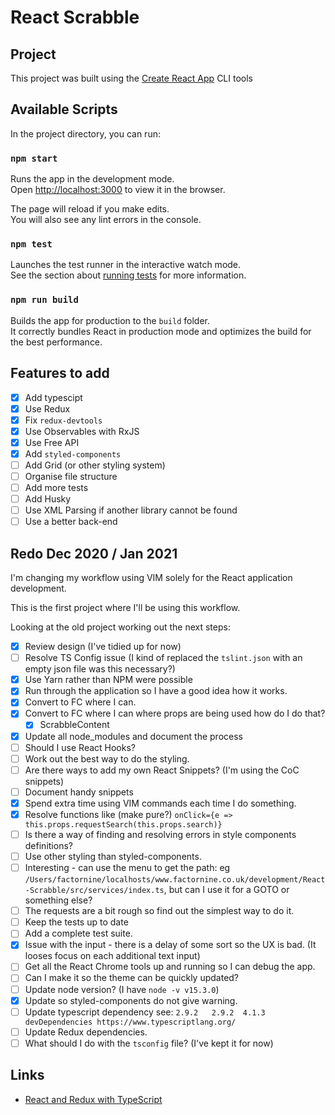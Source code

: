# React Scrabble

## Project

This project was built using the [Create React App](https://github.com/facebook/create-react-app) CLI tools


## Available Scripts

In the project directory, you can run:

### `npm start`

Runs the app in the development mode.<br>
Open [http://localhost:3000](http://localhost:3000) to view it in the browser.

The page will reload if you make edits.<br>
You will also see any lint errors in the console.

### `npm test`

Launches the test runner in the interactive watch mode.<br>
See the section about [running tests](#running-tests) for more information.

### `npm run build`

Builds the app for production to the `build` folder.<br>
It correctly bundles React in production mode and optimizes the build for the best performance.


## Features to add

* [X] Add typescipt
* [X] Use Redux
* [X] Fix `redux-devtools`
* [X] Use Observables with RxJS
* [X] Use Free API
* [X] Add `styled-components`
* [ ] Add Grid (or other styling system)
* [ ] Organise file structure
* [ ] Add more tests
* [ ] Add Husky
* [ ] Use XML Parsing if another library cannot be found
* [ ] Use a better back-end

## Redo Dec 2020 / Jan 2021

I'm changing my workflow using VIM solely for the React application development.

This is the first project where I'll be using this workflow.

Looking at the old project working out the next steps:

* [X] Review design (I've tidied up for now)
* [ ] Resolve TS Config issue (I kind of replaced the `tslint.json` with an empty json file was this necessary?)
* [X] Use Yarn rather than NPM were possible
* [X] Run through the application so I have a good idea how it works.
* [X] Convert to FC where I can.
* [X] Convert to FC where I can where props are being used how do I do that?
    * [X] ScrabbleContent 
* [X] Update all node_modules and document the process
* [ ] Should I use React Hooks? 
* [ ] Work out the best way to do the styling.
* [ ] Are there ways to add my own React Snippets? (I'm using the CoC snippets)
* [ ] Document handy snippets
* [X] Spend extra time using VIM commands each time I do something. 
* [X] Resolve functions like (make pure?) `onClick={e => this.props.requestSearch(this.props.search)}`
* [ ] Is there a way of finding and resolving errors in style components definitions?
* [ ] Use other styling than styled-components.
* [ ] Interesting - can use the menu to get the path: eg  `/Users/factornine/localhosts/www.factornine.co.uk/development/React-Scrabble/src/services/index.ts`, but can I use it for a GOTO or something else?
* [ ] The requests are a bit rough so find out the simplest way to do it.
* [ ] Keep the tests up to date
* [ ] Add a complete test suite.
* [X] Issue with the input - there is a delay of some sort so the UX is bad. (It looses focus on each additional text input)
* [ ] Get all the React Chrome tools up and running so I can debug the app. 
* [ ] Can I make it so the theme can be quickly updated?
* [ ] Update node version? (I have `node -v v15.3.0`)
* [X] Update so styled-components do not give warning.
* [ ] Update typescript dependency see: `2.9.2   2.9.2  4.1.3  devDependencies https://www.typescriptlang.org/`
* [ ] Update Redux dependencies.
* [ ] What should I do with the `tsconfig` file? (I've kept it for now)

## Links

* [React and Redux with TypeScript](https://levelup.gitconnected.com/react-and-redux-with-typescript-da0c37537a79)
